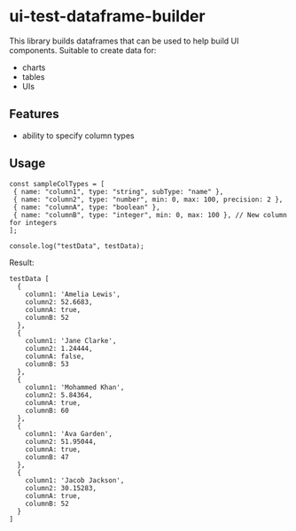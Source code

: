 # ui-test-dataframe-builder

This library builds dataframes that can be used to help build UI components.
Suitable to create data for:

- charts
- tables
- UIs

## Features

- ability to specify column types

## Usage

```
const sampleColTypes = [
 { name: "column1", type: "string", subType: "name" },
 { name: "column2", type: "number", min: 0, max: 100, precision: 2 },
 { name: "columnA", type: "boolean" },
 { name: "columnB", type: "integer", min: 0, max: 100 }, // New column for integers
];
```

`console.log("testData", testData);`

Result:

```
testData [
  {
    column1: 'Amelia Lewis',
    column2: 52.6683,
    columnA: true,
    columnB: 52
  },
  {
    column1: 'Jane Clarke',
    column2: 1.24444,
    columnA: false,
    columnB: 53
  },
  {
    column1: 'Mohammed Khan',
    column2: 5.84364,
    columnA: true,
    columnB: 60
  },
  {
    column1: 'Ava Garden',
    column2: 51.95044,
    columnA: true,
    columnB: 47
  },
  {
    column1: 'Jacob Jackson',
    column2: 30.15283,
    columnA: true,
    columnB: 52
  }
]
```
